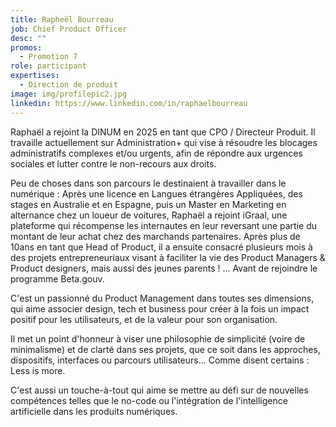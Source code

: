 ```yaml
---
title: Rapheël Bourreau
job: Chief Product Officer
desc: ""
promos:
  - Promotion 7
role: participant
expertises:
  - Direction de produit
image: img/profilepic2.jpg
linkedin: https://www.linkedin.com/in/raphaelbourreau
---
```

Raphaël a rejoint la DINUM en 2025 en tant que CPO / Directeur Produit. Il travaille actuellement sur Administration+ qui vise à résoudre les blocages administratifs complexes et/ou urgents, afin de répondre aux urgences sociales et lutter contre le non-recours aux droits.

Peu de choses dans son parcours le destinaient à travailler dans le numérique : Après une licence en Langues étrangères Appliquées, des stages en Australie et en Espagne, puis un Master en Marketing en alternance chez un loueur de voitures, Raphaël a rejoint iGraal, une plateforme qui récompense les internautes en leur reversant une partie du montant de leur achat chez des marchands partenaires. Après plus de 10ans en tant que Head of Product, il a ensuite consacré plusieurs mois à des projets entrepreneuriaux visant à faciliter la vie des Product Managers & Product designers, mais aussi des jeunes parents ! … Avant de rejoindre le programme Beta.gouv.

C'est un passionné du Product Management dans toutes ses dimensions, qui aime associer design, tech et business pour créer à la fois un impact positif pour les utilisateurs, et de la valeur pour son organisation.

Il met un point d'honneur à viser une philosophie de simplicité (voire de minimalisme) et de clarté dans ses projets, que ce soit dans les approches, dispositifs, interfaces ou parcours utilisateurs... Comme disent certains : Less is more.

C'est aussi un touche-à-tout qui aime se mettre au défi sur de nouvelles compétences telles que le no-code ou l'intégration de l'intelligence artificielle dans les produits numériques.